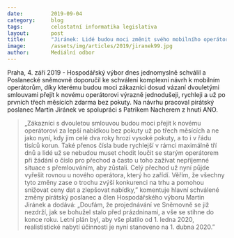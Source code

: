 ```yaml
---
date:         2019-09-04
category:     blog
tags:         celostatní informatika legislativa
layout:       post
title:        "Jiránek: Lidé budou moci změnit svého mobilního operátora rychleji a už po prvních třech měsících zdarma bez pokuty"
image:        /assets/img/articles/2019/jiranek99.jpg
author:       Mediální odbor
---
```


Praha, 4. září 2019 - Hospodářský výbor dnes jednomyslně schválil a Poslanecké sněmovně doporučil ke schválení komplexní návrh k mobilním operátorům, díky kterému budou moci zákazníci dosud vázaní dvouletými smlouvami přejít  k novému operátorovi výrazně jednodušeji, rychleji a už po prvních třech měsících zdarma bez pokuty. Na návrhu pracoval pirátský poslanec Martin Jiránek ve spolupráci s Patrikem Nacherem z hnutí ANO.

> „Zákazníci s dvouletou smlouvou budou moci přejít k novému operátorovi za lepší nabídkou bez pokuty už po třech měsících a ne jako nyní, kdy jim celé dva roky hrozí vysoké pokuty, a to i v řádu tisíců korun. Také přenos čísla bude rychlejší v rámci maximálně tří dnů a lidé už se nebudou muset chodit loučit se starým operátorem při žádání o číslo pro přechod a často u toho zažívat nepříjemné situace s přemlouváním, aby zůstali. Celý přechod už nyní půjde vyřešit rovnou u nového operátora, který ho zařídí. Věřím, že všechny tyto změny zase o trochu zvýší konkurenci na trhu a pomohou snižovat ceny dat a zlepšovat nabídky,” komentuje hlavní schválené změny pirátský poslanec a člen Hospodářského výboru Martin Jiránek a dodává: „Doufám, že projednávání ve Sněmovně se již nezdrží, jak se bohužel stalo před prázdninami, a vše se stihne do konce roku. Letní plán byl, aby vše platilo od 1. ledna 2020, realististické nabytí účinnosti je nyní stanoveno na 1. dubna 2020.” 
